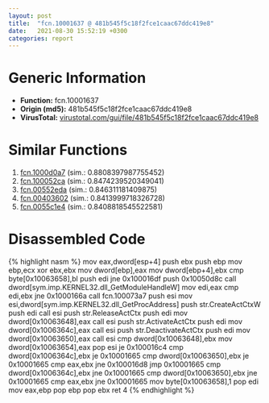 ```yaml
---
layout: post
title:  "fcn.10001637 @ 481b545f5c18f2fce1caac67ddc419e8"
date:   2021-08-30 15:52:19 +0300
categories: report
---
```


# Generic Information
- **Function:** fcn.10001637
- **Origin (md5):** 481b545f5c18f2fce1caac67ddc419e8
- **VirusTotal:** [virustotal.com/gui/file/481b545f5c18f2fce1caac67ddc419e8][virustotal_ref]



# Similar Functions

1. [fcn.1000d0a7][similar_1_ref] (sim.: 0.8808397987755452)
2. [fcn.100052ca][similar_2_ref] (sim.: 0.8474239520349041)
3. [fcn.00552eda][similar_3_ref] (sim.: 0.846311181409875)
4. [fcn.00403602][similar_4_ref] (sim.: 0.8413999718326728)
5. [fcn.0055c1e4][similar_5_ref] (sim.: 0.8408818545522581)


# Disassembled Code

{% highlight nasm %}
mov eax,dword[esp+4]
push ebx
push ebp
mov ebp,ecx
xor ebx,ebx
mov dword[ebp],eax
mov dword[ebp+4],ebx
cmp byte[0x10063658],bl
push edi
jne 0x100016df
push 0x10050d8c
call dword[sym.imp.KERNEL32.dll_GetModuleHandleW]
mov edi,eax
cmp edi,ebx
jne 0x1000166a
call fcn.100073a7
push esi
mov esi,dword[sym.imp.KERNEL32.dll_GetProcAddress]
push str.CreateActCtxW
push edi
call esi
push str.ReleaseActCtx
push edi
mov dword[0x10063648],eax
call esi
push str.ActivateActCtx
push edi
mov dword[0x1006364c],eax
call esi
push str.DeactivateActCtx
push edi
mov dword[0x10063650],eax
call esi
cmp dword[0x10063648],ebx
mov dword[0x10063654],eax
pop esi
je 0x100016c4
cmp dword[0x1006364c],ebx
je 0x10001665
cmp dword[0x10063650],ebx
je 0x10001665
cmp eax,ebx
jne 0x100016d8
jmp 0x10001665
cmp dword[0x1006364c],ebx
jne 0x10001665
cmp dword[0x10063650],ebx
jne 0x10001665
cmp eax,ebx
jne 0x10001665
mov byte[0x10063658],1
pop edi
mov eax,ebp
pop ebp
pop ebx
ret 4
{% endhighlight %}


[similar_1_ref]: /report/fcn.1000d0a7@481b545f5c18f2fce1caac67ddc419e8
[similar_2_ref]: /report/fcn.100052ca@481b545f5c18f2fce1caac67ddc419e8
[similar_3_ref]: /report/fcn.00552eda@c60344b51fa39a329b92557d24ff7670
[similar_4_ref]: /report/fcn.00403602@a2475448bf4050c1583e1970984a4d00
[similar_5_ref]: /report/fcn.0055c1e4@c60344b51fa39a329b92557d24ff7670
[virustotal_ref]: https://www.virustotal.com/gui/file/481b545f5c18f2fce1caac67ddc419e8